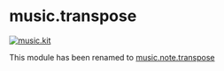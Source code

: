 # music.transpose

[![music.kit](https://img.shields.io/badge/music-kit-yellow.svg)](https://github.com/danigb/music.kit)

This module has been renamed to [music.note.transpose](https://github.com/danigb/music.note.transpose)
